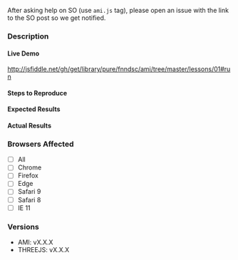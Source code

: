 After asking help on SO (use `ami.js` tag), please open an issue with the link to the SO post so we get notified.

<!--
If you are asking a question rather than filing a bug, try one of these instead:
- StackOverflow (http://stackoverflow.com/questions/tagged/ami.js)
- FNNDSC #AMI Slack Channel (https://slack.babymri.org)
-->

### Description
<!-- Example: Error thrown when loading file XXX -->

#### Live Demo
<!-- Fork this JSFiddle, or provide your own URL -->
http://jsfiddle.net/gh/get/library/pure/fnndsc/ami/tree/master/lessons/01#run

#### Steps to Reproduce
<!--
Example:

1. Load data XXX
2. Visualize with stack helper
3. Change window level
-->


#### Expected Results
<!-- Example: Nothing changes -->

#### Actual Results
<!-- Example: The window level should change -->

### Browsers Affected
- [ ] All
- [ ] Chrome
- [ ] Firefox
- [ ] Edge
- [ ] Safari 9
- [ ] Safari 8
- [ ] IE 11

### Versions
- AMI: vX.X.X
- THREEJS: vX.X.X 
